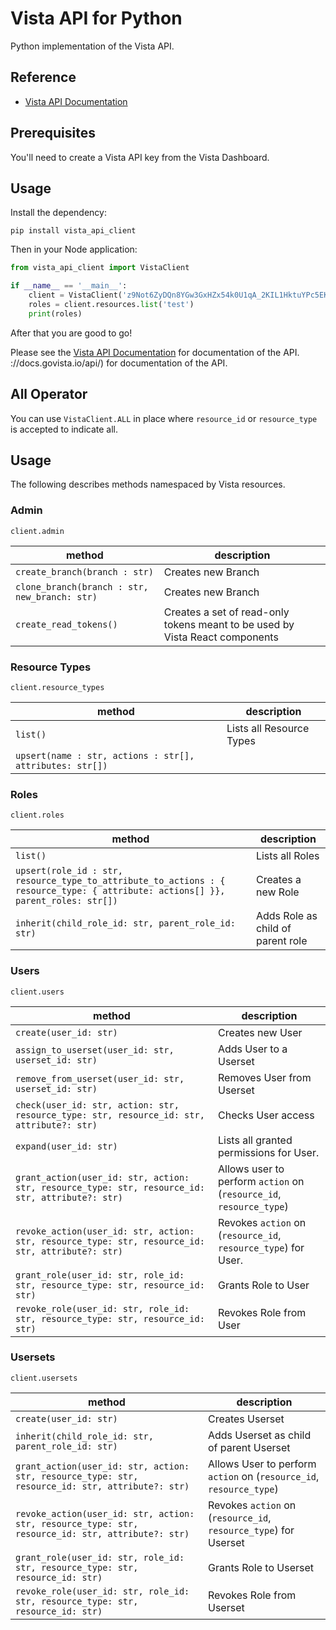 
# Vista API for Python

Python implementation of the Vista API.

## Reference

- [Vista API Documentation](https://docs.govista.io/api/)

## Prerequisites

You'll need to create a Vista API key from the Vista Dashboard.

## Usage

Install the dependency:

```
pip install vista_api_client
```

Then in your Node application:

```python
from vista_api_client import VistaClient

if __name__ == '__main__':
    client = VistaClient('z9Not6ZyDQn8YGw3GxHZx54k0U1qA_2KIL1HktuYPc5EKEfd', 'branch_name')
    roles = client.resources.list('test')
    print(roles)
```

After that you are good to go!

Please see the [Vista API Documentation](https://docs.govista.io/api/) for documentation of the API.
://docs.govista.io/api/) for documentation of the API.

## All Operator
You can use `VistaClient.ALL` in place where `resource_id` or `resource_type` is accepted to indicate all.

## Usage
The following describes methods namespaced by Vista resources.


### Admin
`client.admin`

| method | description |
|--------|-------------|
| `create_branch(branch : str)`| Creates new Branch  |
| `clone_branch(branch : str, new_branch: str)`| Creates new Branch  |
| `create_read_tokens()`| Creates a set of read-only tokens meant to be used by Vista React components    |


### Resource Types
`client.resource_types`

| method | description |
|--------|-------------|
| `list()`| Lists all Resource Types  |
| `upsert(name : str, actions : str[], attributes: str[])`|


### Roles
`client.roles`

| method | description |
|--------|-------------|
| `list()`| Lists all Roles  |
| `upsert(role_id : str, resource_type_to_attribute_to_actions : { resource_type: { attribute: actions[] }}, parent_roles: str[])`      | Creates a new Role |
| `inherit(child_role_id: str, parent_role_id: str)`| Adds Role as child of parent role  |


### Users
`client.users`

| method | description |
|--------|-------------|
| `create(user_id: str)`| Creates new User  |
| `assign_to_userset(user_id: str, userset_id: str)`| Adds User to a Userset  |
| `remove_from_userset(user_id: str, userset_id: str)`| Removes User from Userset  |
| `check(user_id: str, action: str, resource_type: str, resource_id: str, attribute?: str)`| Checks User access  |
| `expand(user_id: str)`| Lists all granted permissions for User.  |
| `grant_action(user_id: str, action: str, resource_type: str, resource_id: str, attribute?: str)`| Allows user to perform `action` on (`resource_id`, `resource_type`) |
| `revoke_action(user_id: str, action: str, resource_type: str, resource_id: str, attribute?: str)`| Revokes `action` on (`resource_id`, `resource_type`) for User.|
| `grant_role(user_id: str, role_id: str, resource_type: str, resource_id: str)`| Grants Role to User  |
| `revoke_role(user_id: str, role_id: str, resource_type: str, resource_id: str)`| Revokes Role from User  |


### Usersets
`client.usersets`

| method | description |
|--------|-------------|
| `create(user_id: str)`| Creates Userset  |
| `inherit(child_role_id: str, parent_role_id: str)`| Adds Userset as child of parent Userset  |
| `grant_action(user_id: str, action: str, resource_type: str, resource_id: str, attribute?: str)`| Allows User to perform `action` on (`resource_id`, `resource_type`)|
| `revoke_action(user_id: str, action: str, resource_type: str, resource_id: str, attribute?: str)`| Revokes `action` on (`resource_id`, `resource_type`) for Userset      |
| `grant_role(user_id: str, role_id: str, resource_type: str, resource_id: str)`| Grants Role to Userset  |
| `revoke_role(user_id: str, role_id: str, resource_type: str, resource_id: str)`| Revokes Role from Userset  |

